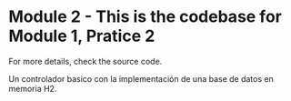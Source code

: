 # Module 2 -  This is the codebase for Module 1, Pratice 2
For more details, check the source code.

Un controlador basico con la implementación de una base de datos en memoria H2.